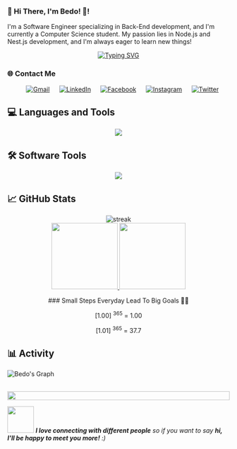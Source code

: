 ### 💫 Hi There, I'm Bedo! 👋!

I'm a Software Engineer specializing in Back-End development, and I'm currently a Computer Science student. My passion lies in Node.js and Nest.js development, and I'm always eager to learn new things!

<p align="center">
 <a href="https://github.com/DenverCoder1/readme-typing-svg">
<img src="https://readme-typing-svg.herokuapp.com?font=Raleway&size=27&color=red&center=true&vCenter=true&width=700&height=100&lines=Back-End+Software+Engineer;Passionate+about+Node+js+and+Nest+js+Development;Always+Learning+New+Things" 
alt="Typing SVG" /> </a>
</p>

### 🌐 Contact Me
<p align="center">
&emsp;
<a href="mailto:bedonassef71@gmail.com"><img img src="https://img.shields.io/badge/Gmail-EA4335?style=flat&logo=gmail&logoColor=white" alt="Gmail"/></a>
&emsp;
<a href="https://www.linkedin.com/in/bedonassef02/"><img src="https://img.shields.io/badge/LinkedIn-0A66C2?style=flat&logo=linkedin&logoColor=white" alt="LinkedIn"/></a>
&emsp;
<a href="https://www.facebook.com/bedonassef02/"><img src="https://img.shields.io/badge/Facebook-0866FF?style=flat&logo=facebook&logoColor=white" alt="Facebook"/></a>
&emsp;
<a href="https://www.instagram.com/bedonassef02/"><img src="https://img.shields.io/badge/Instagram-E4405F?style=flat&logo=instagram&logoColor=white" alt="Instagram"/></a>
&emsp;
<a href="https://twitter.com/bedonassef02"><img src="https://img.shields.io/badge/Twitter-000000?style=flat&logo=twitter&logoColor=white" alt="Twitter"/></a>
</p>

## 💻 Languages and Tools

<p align="center">
    	<img src="https://skillicons.dev/icons?i=js,ts,php,python,java,cpp,scala,nodejs,express,nestjs,laravel,flask,mongo,mysql,postgres,redis,tensorflow,docker,aws,jest,prisma,kafka,rabbitmq,graphql&perline=8" />
</p>

## 🛠️ Software Tools
 
<p align="center"> 
	<img src="https://skillicons.dev/icons?i=git,vscode,webstorm,pycharm,postman,kali,photoshop&perline=8" />
</p>

## 📈 GitHub Stats

<p align="center">
	<img src="https://github-readme-streak-stats.herokuapp.com/?user=bedonassef02&theme=dark" alt="streak"/> <br>
	<a href="https://github.com/AshrafAlagmawy">
  <img height="150em" src="https://github-readme-stats.vercel.app/api?username=bedonassef02&show_icons=true&count_private=true&theme=react&include_all_commits=true"/>
  <img height="150em" src="https://github-readme-stats-eight-theta.vercel.app/api/top-langs/?username=bedonassef02&theme=react&layout=compact"/>
</a> 
</p>

<div align="center"> 
  ### Small Steps Everyday Lead To Big Goals 🤸‍♂️
  
 [1.00] <sup>365</sup> = 1.00
                          
 [1.01] <sup>365</sup> = 37.7
</div>

## 📊 Activity

![Bedo's Graph](https://github-readme-activity-graph.vercel.app/graph?username=bedonassef02&custom_title=Bedo's%20GitHub%20Activity%20Graph&bg_color=0D1117&color=7F3FBF&line=7F3FBF&point=7F3FBF&area_color=FFFFFF&title_color=FFFFFF&area=true)
<br><br>

<img src="https://i.imgur.com/dBaSKWF.gif" height="20" width="100%">

<img src="https://media.giphy.com/media/LnQjpWaON8nhr21vNW/giphy.gif" width="60"> <em><b>I love connecting with different people</b> so if you want to say <b>hi, I'll be happy to meet you more!</b> :)</em>
